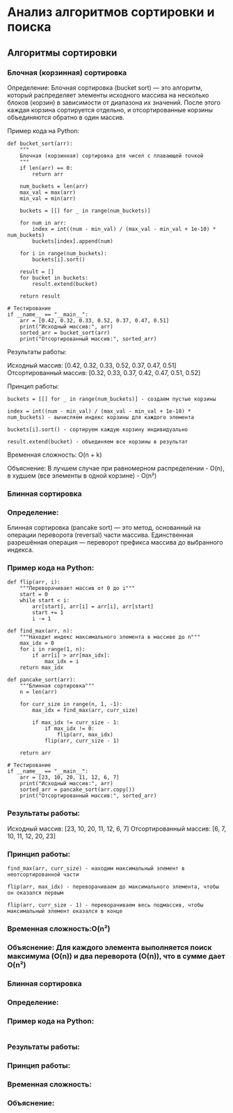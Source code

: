 # Анализ алгоритмов сортировки и поиска
## Алгоритмы сортировки
### Блочная (корзинная) сортировка

 Определение:
Блочная сортировка (bucket sort) — это алгоритм, который распределяет элементы исходного массива на несколько блоков (корзин) в зависимости от диапазона их значений. После этого каждая корзина сортируется отдельно, и отсортированные корзины объединяются обратно в один массив.

 Пример кода на Python:
```
def bucket_sort(arr):
    """
    Блочная (корзинная) сортировка для чисел с плавающей точкой
    """
    if len(arr) == 0:
        return arr
    
    num_buckets = len(arr)
    max_val = max(arr)
    min_val = min(arr)
    
    buckets = [[] for _ in range(num_buckets)]
    
    for num in arr:
        index = int((num - min_val) / (max_val - min_val + 1e-10) * num_buckets)
        buckets[index].append(num)
    
    for i in range(num_buckets):
        buckets[i].sort()
    
    result = []
    for bucket in buckets:
        result.extend(bucket)
    
    return result

# Тестирование
if __name__ == "__main__":
    arr = [0.42, 0.32, 0.33, 0.52, 0.37, 0.47, 0.51]
    print("Исходный массив:", arr)
    sorted_arr = bucket_sort(arr)
    print("Отсортированный массив:", sorted_arr)
```
 Результаты работы:

Исходный массив: [0.42, 0.32, 0.33, 0.52, 0.37, 0.47, 0.51]
Отсортированный массив: [0.32, 0.33, 0.37, 0.42, 0.47, 0.51, 0.52]

 Принцип работы:

    buckets = [[] for _ in range(num_buckets)] - создаем пустые корзины

    index = int((num - min_val) / (max_val - min_val + 1e-10) * num_buckets) - вычисляем индекс корзины для каждого элемента

    buckets[i].sort() - сортируем каждую корзину индивидуально

    result.extend(bucket) - объединяем все корзины в результат

 Временная сложность: O(n + k)

 Объяснение: В лучшем случае при равномерном распределении - O(n), в худшем (все элементы в одной корзине) - O(n²)

### Блинная сортировка

### Определение:
Блинная сортировка (pancake sort) — это метод, основанный на операции переворота (reversal) части массива. Единственная разрешённая операция — переворот префикса массива до выбранного индекса.
### Пример кода на Python:
```
def flip(arr, i):
    """Переворачивает массив от 0 до i"""
    start = 0
    while start < i:
        arr[start], arr[i] = arr[i], arr[start]
        start += 1
        i -= 1

def find_max(arr, n):
    """Находит индекс максимального элемента в массиве до n"""
    max_idx = 0
    for i in range(1, n):
        if arr[i] > arr[max_idx]:
            max_idx = i
    return max_idx

def pancake_sort(arr):
    """Блинная сортировка"""
    n = len(arr)
    
    for curr_size in range(n, 1, -1):
        max_idx = find_max(arr, curr_size)
        
        if max_idx != curr_size - 1:
            if max_idx != 0:
                flip(arr, max_idx)
            flip(arr, curr_size - 1)
    
    return arr

# Тестирование
if __name__ == "__main__":
    arr = [23, 10, 20, 11, 12, 6, 7]
    print("Исходный массив:", arr)
    sorted_arr = pancake_sort(arr.copy())
    print("Отсортированный массив:", sorted_arr)
```
### Результаты работы:

Исходный массив: [23, 10, 20, 11, 12, 6, 7]
Отсортированный массив: [6, 7, 10, 11, 12, 20, 23]

### Принцип работы:

    find_max(arr, curr_size) - находим максимальный элемент в неотсортированной части

    flip(arr, max_idx) - переворачиваем до максимального элемента, чтобы он оказался первым

    flip(arr, curr_size - 1) - переворачиваем весь подмассив, чтобы максимальный элемент оказался в конце
    
### Временная сложность:O(n²)

### Объяснение: Для каждого элемента выполняется поиск максимума (O(n)) и два переворота (O(n)), что в сумме дает O(n²)






### Блинная сортировка
### Определение:
### Пример кода на Python:
```
```
### Результаты работы:
### Принцип работы:
### Временная сложность:
### Объяснение:

